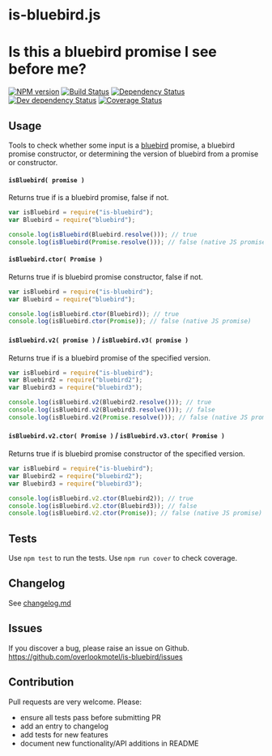 # is-bluebird.js

# Is this a bluebird promise I see before me?

[![NPM version](https://img.shields.io/npm/v/is-bluebird.svg)](https://www.npmjs.com/package/is-bluebird)
[![Build Status](https://img.shields.io/travis/overlookmotel/is-bluebird/master.svg)](http://travis-ci.org/overlookmotel/is-bluebird)
[![Dependency Status](https://img.shields.io/david/overlookmotel/is-bluebird.svg)](https://david-dm.org/overlookmotel/is-bluebird)
[![Dev dependency Status](https://img.shields.io/david/dev/overlookmotel/is-bluebird.svg)](https://david-dm.org/overlookmotel/is-bluebird)
[![Coverage Status](https://img.shields.io/coveralls/overlookmotel/is-bluebird/master.svg)](https://coveralls.io/r/overlookmotel/is-bluebird)

## Usage

Tools to check whether some input is a [bluebird](http://bluebirdjs.com/) promise, a bluebird promise constructor, or determining the version of bluebird from a promise or constructor.

#### `isBluebird( promise )`

Returns true if is a bluebird promise, false if not.

```js
var isBluebird = require("is-bluebird");
var Bluebird = require("bluebird");

console.log(isBluebird(Bluebird.resolve())); // true
console.log(isBluebird(Promise.resolve())); // false (native JS promise)
```

#### `isBluebird.ctor( Promise )`

Returns true if is bluebird promise constructor, false if not.

```js
var isBluebird = require("is-bluebird");
var Bluebird = require("bluebird");

console.log(isBluebird.ctor(Bluebird)); // true
console.log(isBluebird.ctor(Promise)); // false (native JS promise)
```

#### `isBluebird.v2( promise )` / `isBluebird.v3( promise )`

Returns true if is a bluebird promise of the specified version.

```js
var isBluebird = require("is-bluebird");
var Bluebird2 = require("bluebird2");
var Bluebird3 = require("bluebird3");

console.log(isBluebird.v2(Bluebird2.resolve())); // true
console.log(isBluebird.v2(Bluebird3.resolve())); // false
console.log(isBluebird.v2(Promise.resolve())); // false (native JS promise)
```

#### `isBluebird.v2.ctor( Promise )` / `isBluebird.v3.ctor( Promise )`

Returns true if is bluebird promise constructor of the specified version.

```js
var isBluebird = require("is-bluebird");
var Bluebird2 = require("bluebird2");
var Bluebird3 = require("bluebird3");

console.log(isBluebird.v2.ctor(Bluebird2)); // true
console.log(isBluebird.v2.ctor(Bluebird3)); // false
console.log(isBluebird.v2.ctor(Promise)); // false (native JS promise)
```

## Tests

Use `npm test` to run the tests. Use `npm run cover` to check coverage.

## Changelog

See [changelog.md](https://github.com/overlookmotel/is-bluebird/blob/master/changelog.md)

## Issues

If you discover a bug, please raise an issue on Github. https://github.com/overlookmotel/is-bluebird/issues

## Contribution

Pull requests are very welcome. Please:

- ensure all tests pass before submitting PR
- add an entry to changelog
- add tests for new features
- document new functionality/API additions in README
